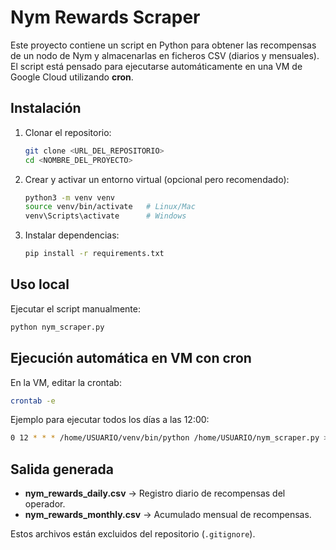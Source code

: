 # Nym Rewards Scraper

Este proyecto contiene un script en Python para obtener las recompensas de un nodo de Nym y almacenarlas en ficheros CSV (diarios y mensuales).  
El script está pensado para ejecutarse automáticamente en una VM de Google Cloud utilizando **cron**.

## Instalación

1. Clonar el repositorio:
   ```bash
   git clone <URL_DEL_REPOSITORIO>
   cd <NOMBRE_DEL_PROYECTO>
    ```

2. Crear y activar un entorno virtual (opcional pero recomendado):

   ```bash
   python3 -m venv venv
   source venv/bin/activate   # Linux/Mac
   venv\Scripts\activate      # Windows
   ```

3. Instalar dependencias:

   ```bash
   pip install -r requirements.txt
   ```

## Uso local

Ejecutar el script manualmente:

```bash
python nym_scraper.py
```

## Ejecución automática en VM con cron

En la VM, editar la crontab:

```bash
crontab -e
```

Ejemplo para ejecutar todos los días a las 12:00:

```bash
0 12 * * * /home/USUARIO/venv/bin/python /home/USUARIO/nym_scraper.py >> /home/USUARIO/log_nym.txt 2>&1
```

## Salida generada

* **nym\_rewards\_daily.csv** → Registro diario de recompensas del operador.
* **nym\_rewards\_monthly.csv** → Acumulado mensual de recompensas.

Estos archivos están excluidos del repositorio (`.gitignore`).